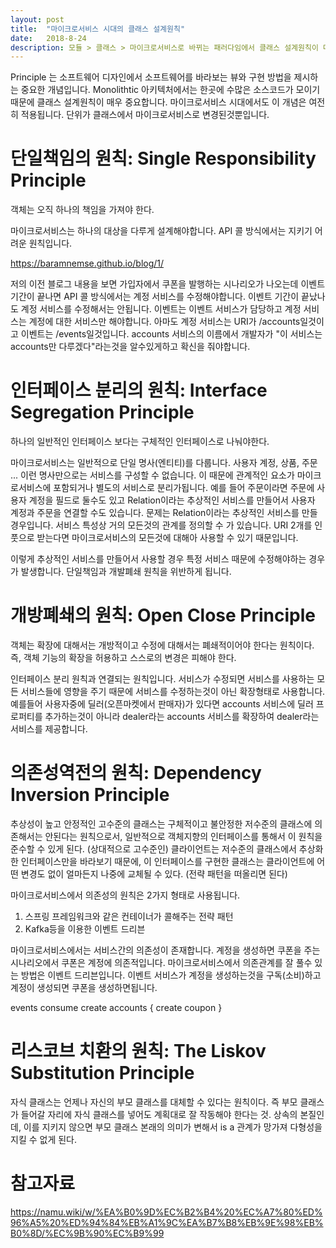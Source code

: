 ```yaml
---
layout: post
title:  "마이크로서비스 시대의 클래스 설계원칙"
date:   2018-8-24
description: 모듈 > 클래스 > 마이크로서비스로 바뀌는 패러다임에서 클래스 설계원칙이 마이크로서비스에는 어떻게 적용되는지 알아봅시다.
---
```


<p class="intro"><span class="dropcap">P</span>rinciple 는 소프트웨어 디자인에서 소프트웨어를 바라보는 뷰와 구현 방법을 제시하는 중요한 개념입니다. Monolithtic 아키텍처에서는 한곳에 수많은 소스코드가 모이기 때문에 클래스 설계원칙이 매우 중요합니다. 마이크로서비스 시대에서도 이 개념은 여전히 적용됩니다. 단위가 클래스에서 마이크로서비스로 변경된것뿐입니다.</p>

# 단일책임의 원칙: Single Responsibility Principle
객체는 오직 하나의 책임을 가져야 한다.

마이크로서비스는 하나의 대상을 다루게 설계해야합니다. API 콜 방식에서는 지키기 어려운 원칙입니다.

https://baramnemse.github.io/blog/1/

 저의 이전 블로그 내용을 보면 가입자에서 쿠폰을 발행하는 시나리오가 나오는데 이벤트 기간이 끝나면 API 콜 방식에서는 계정 서비스를 수정해야합니다. 이벤트 기간이 끝났나도 계정 서비스를 수정해서는 안됩니다. 이벤트는 이벤트 서비스가 담당하고 계정 서비스는 계정에 대한 서비스만 해야합니다. 아마도 계정 서비스는 URI가 /accounts일것이고 이벤트는 /events일것입니다. accounts 서비스의 이름에서 개발자가 "이 서비스는 accounts만 다루겠다"라는것을 알수있게하고 확신을 줘야합니다.

# 인터페이스 분리의 원칙: Interface Segregation Principle
하나의 일반적인 인터페이스 보다는 구체적인 인터페이스로 나눠야한다.

마이크로서비스는 일반적으로 단일 명사(엔티티)를 다룹니다. 사용자 계정, 상품, 주문 ... 이런 명사만으로는 서비스를 구성할 수 없습니다. 이 때문에 관계적인 요소가 마이크로서비스에 포함되거나 별도의 서비스로 분리가됩니다. 예를 들어 주문이라면 주문에 사용자 계정을 필드로 둘수도 있고 Relation이라는 추상적인 서비스를 만들어서 사용자 계정과 주문을 연결할 수도 있습니다. 문제는 Relation이라는 추상적인 서비스를 만들 경우입니다. 서비스 특성상 거의 모든것의 관계를 정의할 수 가 있습니다. URI 2개를 인풋으로 받는다면 마이크로서비스의 모든것에 대해아 사용할 수 있기 때문입니다.

이렇게 추상적인 서비스를 만들어서 사용할 경우 특정 서비스 때문에 수정해야하는 경우가 발생합니다. 단일책임과 개발폐쇄 원칙을 위반하게 됩니다.

# 개방폐쇄의 원칙: Open Close Principle
객체는 확장에 대해서는 개방적이고 수정에 대해서는 폐쇄적이어야 한다는 원칙이다. 즉, 객체 기능의 확장을 허용하고 스스로의 변경은 피해야 한다.

인터페이스 분리 원칙과 연결되는 원칙입니다. 서비스가 수정되면 서비스를 사용하는 모든 서비스들에 영향을 주기 때문에 서비스를 수정하는것이 아닌 확장형태로 사용합니다. 예를들어 사용자중에 딜러(오픈마켓에서 판매자)가 있다면 accounts 서비스에 딜러 프로퍼티를 추가하는것이 아니라 dealer라는 accounts 서비스를 확장하여 dealer라는 서비스를 제공합니다.

# 의존성역전의 원칙: Dependency Inversion Principle
추상성이 높고 안정적인 고수준의 클래스는 구체적이고 불안정한 저수준의 클래스에 의존해서는 안된다는 원칙으로서, 일반적으로 객체지향의 인터페이스를 통해서 이 원칙을 준수할 수 있게 된다. (상대적으로 고수준인) 클라이언트는 저수준의 클래스에서 추상화한 인터페이스만을 바라보기 때문에, 이 인터페이스를 구현한 클래스는 클라이언트에 어떤 변경도 없이 얼마든지 나중에 교체될 수 있다. (전략 패턴을 떠올리면 된다)

마이크로서비스에서 의존성의 원칙은 2가지 형태로 사용됩니다.

1. 스프링 프레임워크와 같은 컨테이너가 콜해주는 전략 패턴
2. Kafka등을 이용한 이벤트 드리븐

마이크로서비스에서는 서비스간의 의존성이 존재합니다. 계정을 생성하면 쿠폰을 주는 시나리오에서 쿠폰은 계정에 의존적입니다. 마이크로서비스에서 의존관계를 잘 풀수 있는 방법은 이벤트 드리븐입니다. 이벤트 서비스가 계정을 생성하는것을 구독(소비)하고 계정이 생성되면 쿠폰을 생성하면됩니다.

events consume create accounts {
create coupon
}

# 리스코브 치환의 원칙: The Liskov Substitution Principle
자식 클래스는 언제나 자신의 부모 클래스를 대체할 수 있다는 원칙이다. 즉 부모 클래스가 들어갈 자리에 자식 클래스를 넣어도 계획대로 잘 작동해야 한다는 것. 상속의 본질인데, 이를 지키지 않으면 부모 클래스 본래의 의미가 변해서 is a 관계가 망가져 다형성을 지킬 수 없게 된다.

# 참고자료

https://namu.wiki/w/%EA%B0%9D%EC%B2%B4%20%EC%A7%80%ED%96%A5%20%ED%94%84%EB%A1%9C%EA%B7%B8%EB%9E%98%EB%B0%8D/%EC%9B%90%EC%B9%99
